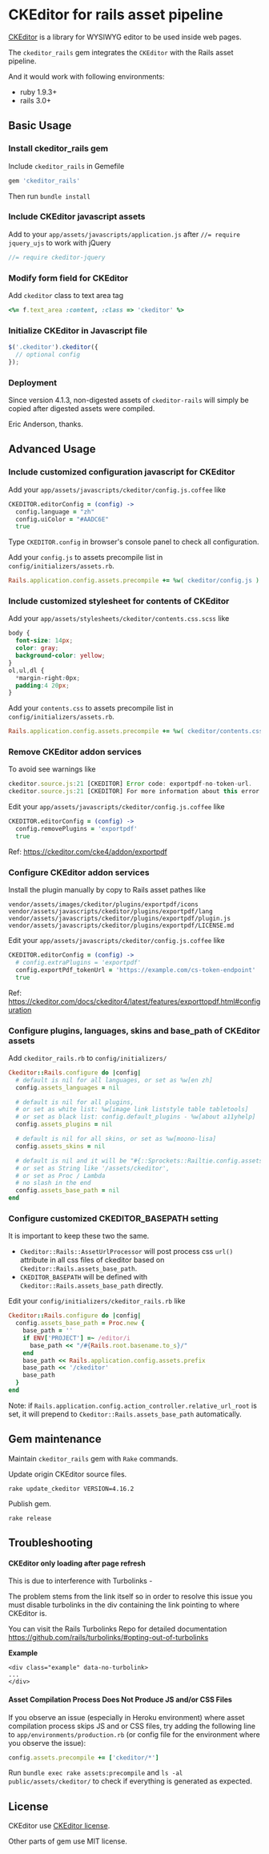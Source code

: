 # CKEditor for rails asset pipeline

[CKEditor](http://ckeditor.com/) is a library for WYSIWYG editor to be used inside web pages.

The `ckeditor_rails` gem integrates the `CKEditor` with the Rails asset pipeline.

And it would work with following environments:

* ruby 1.9.3+
* rails 3.0+

## Basic Usage

### Install ckeditor_rails gem

Include `ckeditor_rails` in Gemefile

```ruby
gem 'ckeditor_rails'
```

Then run `bundle install`

### Include CKEditor javascript assets

Add to your `app/assets/javascripts/application.js` after `//= require jquery_ujs` to work with jQuery

``` javascript
//= require ckeditor-jquery
```

### Modify form field for CKEditor

Add `ckeditor` class to text area tag

``` ruby
<%= f.text_area :content, :class => 'ckeditor' %>
```

### Initialize CKEditor in Javascript file

``` javascript
$('.ckeditor').ckeditor({
  // optional config
});
```

### Deployment

Since version 4.1.3, non-digested assets of `ckeditor-rails` will simply be copied after digested assets were compiled.

Eric Anderson, thanks.

## Advanced Usage

### Include customized configuration javascript for CKEditor

Add your `app/assets/javascripts/ckeditor/config.js.coffee` like

``` coffee
CKEDITOR.editorConfig = (config) ->
  config.language = "zh"
  config.uiColor = "#AADC6E"
  true
```

Type `CKEDITOR.config` in browser's console panel to check all configuration.

Add your `config.js` to assets precompile list in `config/initializers/assets.rb`.

``` ruby
Rails.application.config.assets.precompile += %w( ckeditor/config.js )
```

### Include customized stylesheet for contents of CKEditor

Add your `app/assets/stylesheets/ckeditor/contents.css.scss` like

``` scss
body {
  font-size: 14px;
  color: gray;
  background-color: yellow;
}
ol,ul,dl {
  *margin-right:0px;
  padding:4 20px;
}
```

Add your `contents.css` to assets precompile list in `config/initializers/assets.rb`.

``` ruby
Rails.application.config.assets.precompile += %w( ckeditor/contents.css )
```

### Remove CKEditor addon services

To avoid see warnings like

``` js
ckeditor.source.js:21 [CKEDITOR] Error code: exportpdf-no-token-url.
ckeditor.source.js:21 [CKEDITOR] For more information about this error go to https://ckeditor.com/docs/ckeditor4/latest/guide/dev_errors.html#exportpdf-no-token-url
```

Edit your `app/assets/javascripts/ckeditor/config.js.coffee` like

``` coffee
CKEDITOR.editorConfig = (config) ->
  config.removePlugins = 'exportpdf'
  true
```

Ref: https://ckeditor.com/cke4/addon/exportpdf

### Configure CKEditor addon services

Install the plugin manually by copy to Rails asset pathes like

``` shell
vendor/assets/images/ckeditor/plugins/exportpdf/icons
vendor/assets/javascripts/ckeditor/plugins/exportpdf/lang
vendor/assets/javascripts/ckeditor/plugins/exportpdf/plugin.js
vendor/assets/javascripts/ckeditor/plugins/exportpdf/LICENSE.md
```

Edit your `app/assets/javascripts/ckeditor/config.js.coffee` like

``` coffee
CKEDITOR.editorConfig = (config) ->
  # config.extraPlugins = 'exportpdf'
  config.exportPdf_tokenUrl = 'https://example.com/cs-token-endpoint'
  true
```

Ref: https://ckeditor.com/docs/ckeditor4/latest/features/exporttopdf.html#configuration

### Configure plugins, languages, skins and base_path of CKEditor assets

Add `ckeditor_rails.rb` to `config/initializers/`

``` ruby
Ckeditor::Rails.configure do |config|
  # default is nil for all languages, or set as %w[en zh]
  config.assets_languages = nil

  # default is nil for all plugins,
  # or set as white list: %w[image link liststyle table tabletools]
  # or set as black list: config.default_plugins - %w[about a11yhelp]
  config.assets_plugins = nil

  # default is nil for all skins, or set as %w[moono-lisa]
  config.assets_skins = nil

  # default is nil and it will be "#{::Sprockets::Railtie.config.assets.prefix}/ckeditor",
  # or set as String like '/assets/ckeditor',
  # or set as Proc / Lambda
  # no slash in the end
  config.assets_base_path = nil
end
```

### Configure customized CKEDITOR_BASEPATH setting

It is important to keep these two the same.

  * `Ckeditor::Rails::AssetUrlProcessor` will post process css `url()` attribute in all css files of ckeditor based on `Ckeditor::Rails.assets_base_path`.
  * `CKEDITOR_BASEPATH` will be defined with `Ckeditor::Rails.assets_base_path` directly.

Edit your `config/initializers/ckeditor_rails.rb` like

``` ruby
Ckeditor::Rails.configure do |config|
  config.assets_base_path = Proc.new {
    base_path = ''
    if ENV['PROJECT'] =~ /editor/i
      base_path << "/#{Rails.root.basename.to_s}/"
    end
    base_path << Rails.application.config.assets.prefix
    base_path << '/ckeditor'
    base_path
  }
end
```

Note: if `Rails.application.config.action_controller.relative_url_root` is set, it will prepend to `Ckeditor::Rails.assets_base_path` automatically.

## Gem maintenance

Maintain `ckeditor_rails` gem with `Rake` commands.

Update origin CKEditor source files.

    rake update_ckeditor VERSION=4.16.2

Publish gem.

    rake release

## Troubleshooting

#### CKEditor only loading after page refresh

This is due to interference with Turbolinks -

The problem stems from the link itself so in order to resolve this issue you must disable turbolinks in the div containing the link pointing to where CKEditor is.

You can visit the Rails Turbolinks Repo for detailed documentation
https://github.com/rails/turbolinks/#opting-out-of-turbolinks

**Example**

    <div class="example" data-no-turbolink>
    ...
    </div>

#### Asset Compilation Process Does Not Produce JS and/or CSS Files

If you observe an issue (especially in Heroku environment) where asset compilation process skips JS and or CSS files, try adding the following line to `app/environments/production.rb` (or config file for the environment where you observe the issue):

``` ruby
config.assets.precompile += ['ckeditor/*']
```

Run `bundle exec rake assets:precompile` and `ls -al public/assets/ckeditor/` to check if everything is generated as expected.

## License

CKEditor use [CKEditor license](http://ckeditor.com/license).

Other parts of gem use MIT license.
